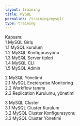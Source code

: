 ```yaml
---
layout: training
title: MySQL
permalink: /training/mysql/
type: training
---
```


Kapsam:  
1 MySQL Giriş  
1.1 MySQL kurulum  
1.2 MySQL Konfigurasyonu  
1.3 MySQL Server tipleri  
1.4 MySQL CLI  
1.5 MySQL Admin  

2 MySQL Yönetimi  
2.1 MySQL Eneterprise Monitoring  
2.2 Workflow tanımı  
2.3 Replication Kurulumu, yönetimi  

3 MySQL Cluster  
3.1 MySQL Cluster Kurulum  
3.2 MySQL Cluster Konfigurasyonu  
3.3 MySQL Cluster Yönetimi  
